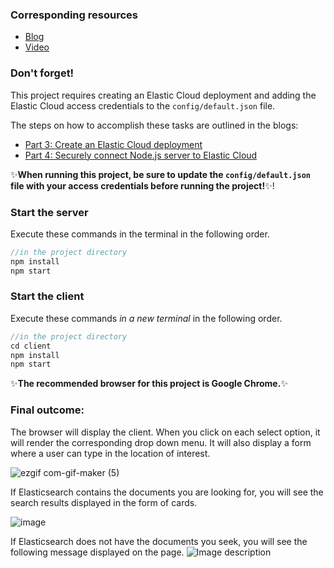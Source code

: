### Corresponding resources
- [Blog](https://dev.to/lisahjung/part-9-set-up-server-to-send-requests-80m-temp-slug-1808507?preview=27ba4fbceb55a21129bbeadfe949d3b9cba596bebfa335de8fd463288e3849f91e771a71a76ae47fda42a7b3bc501ae99ec035fee5e0cb5632ed6ca5)
- [Video](https://www.youtube.com/watch?v=IwBwhb0htII)

### Don't forget!
This project requires creating an Elastic Cloud deployment and adding the Elastic Cloud access credentials to the `config/default.json` file.

The steps on how to accomplish these tasks are outlined in the blogs:
- [Part 3: Create an Elastic Cloud deployment](https://dev.to/lisahjung/part-3-securely-connect-elasticsearch-service-to-nodejs-server-30ah-temp-slug-1884353?preview=258b54384c37640f7abbefedc09bfb1016f209b2d70b1311ec7e294058c0001229a9f32abc40994e7152ed7723799280dd56e1292195135742beeb76)
- [Part 4: Securely connect Node.js server to Elastic Cloud](https://dev.to/lisahjung/part-4-securely-connect-elasticsearch-service-to-nodejs-server-57gf-temp-slug-3638718?preview=6f362540fad022b443b642dd896eef4792483f0757e7ef8a39d5ac600fbcaeaf3b1389c7a0398cd8ebb0d6926ba20af930f6a9f5703a3ce5d7bde8bd)

:sparkles:**When running this project, be sure to update the `config/default.json` file with your access credentials before running the project!**:sparkles:!

### Start the server

Execute these commands in the terminal in the following order. 
```javascript
//in the project directory
npm install
npm start
```

### Start the client

Execute these commands *in a new terminal* in the following order. 
```javascript
//in the project directory
cd client
npm install
npm start
```
:sparkles:**The recommended browser for this project is Google Chrome.**:sparkles: 

### Final outcome:

The browser will display the client.
When you click on each select option, it will render the corresponding drop down menu. It will also display a form where a user can type in the location of interest. 

![ezgif com-gif-maker (5)](https://user-images.githubusercontent.com/60980933/169545964-9c84ea5f-94f7-47cb-9ba8-64b5973a0b6a.gif)

If Elasticsearch contains the documents you are looking for, you will see the search results displayed in the form of cards. 

![image](https://user-images.githubusercontent.com/60980933/187599185-f54a7a85-9f0f-4a65-8f71-3e49d9d99204.png)

If Elasticsearch does not have the documents you seek, you will see the following message displayed on the page. 
![Image description](https://dev-to-uploads.s3.amazonaws.com/uploads/articles/c5jue7px2gazhkts7qt0.png)
